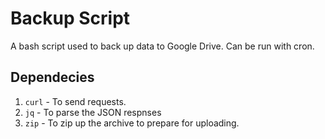 # Backup Script
A bash script used to  back up data to Google Drive. Can be run with cron.

## Dependecies
1. `curl` - To send requests.
2. `jq` - To parse the JSON respnses
3. `zip` - To zip up the archive to prepare for uploading.
